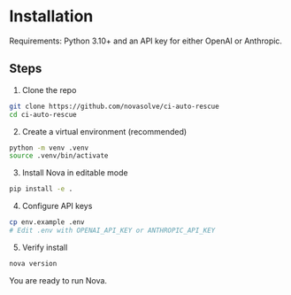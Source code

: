 # Installation

Requirements: Python 3.10+ and an API key for either OpenAI or Anthropic.

## Steps

1. Clone the repo

```bash
git clone https://github.com/novasolve/ci-auto-rescue
cd ci-auto-rescue
```

2. Create a virtual environment (recommended)

```bash
python -m venv .venv
source .venv/bin/activate
```

3. Install Nova in editable mode

```bash
pip install -e .
```

4. Configure API keys

```bash
cp env.example .env
# Edit .env with OPENAI_API_KEY or ANTHROPIC_API_KEY
```

5. Verify install

```bash
nova version
```

You are ready to run Nova.
